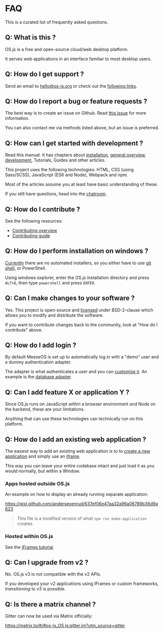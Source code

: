 # FAQ

This is a curated list of frequently asked questions.

## Q: What is this ?

OS.js is a free and open-source cloud/web desktop platform.

It serves web applications in an interface familiar to most desktop users.

## Q: How do I get support ?

Send an email to hello@os-js.org or check out the [following links](https://github.com/os-js/OS.js#links).

## Q: How do I report a bug or feature requests ?

The best way is to create an issue on Github. Read [this issue](https://github.com/os-js/OS.js/issues/705) for more information.

You can also contact me via methods listed above, but an issue is preferred.

## Q: How can I get started with development ?

Read this manual. It has chapters about [installation](install/README.md), [general overview](resource/overview/README.md), [development](development/README.md), Tutorials, Guides and other articles.

This project uses the following technologies: HTML, CSS (using Sass/SCSS), JavaScript (ES6 and Node), Webpack and npm.

Most of the articles assume you at least have basic understanding of these.

If you still have questions, head into the [chatroom](https://gitter.im/os-js/OS.js).

## Q: How do I contribute ?

See the following resources:

* [Contributing overview](https://gitter.im/os-js/OS.js)
* [Contributing guide](development/README.md#contributing)

## Q: How do I perform installation on windows ?

[Currently](https://github.com/os-js/OS.js/issues/710) there are no automated installers, so you either have to use [git shell](https://git-scm.com/), or PowerShell.

Using windows explorer, enter the OS.js installation directory and press `ALT+D`, then type `powershell` and press `ENTER`.

## Q: Can I make changes to your software ?

Yes. This project is open-source and [licensed](https://github.com/os-js/OS.js/blob/LICENSE) under BSD-2-clause which allows you to modify and distribute the software.

If you want to contribute changes back to the community, look at "How do I contribute" above.

## Q: How do I add login ?

By default MeeseOS is set up to automatically log in with a "demo" user and a dummy authentication adapter.

The adapter is what authenticates a user and you can [customize it](guide/auth/README.md). An example is the [database adapter](https://github.com/os-js/osjs-database-auth).

## Q: Can I add feature X or application Y ?

Since OS.js runs on JavaScript within a browser environment and Node on the backend, these are your limitations.

Anything that can use these technologies can technically run on this platform.

## Q: How do I add an existing web application ?

The easiest way to add an existing web application is to to [create a new application](tutorial/application/README.md#creation) and simply use an [iframe](tutorial/iframe/README.md).

This way you can leave your entire codebase intact and just load it as you would normally, but within a Window.

### Apps hosted outside OS.js

An example on how to display an already running separate application:

https://gist.github.com/andersevenrud/637ef06e47aa32a96a06789b36d9a623

> This file is a modified version of what `npm run make:application` creates.

### Hosted within OS.js

See the [IFrames tutorial](tutorial/iframe/README.md).

## Q: Can I upgrade from v2 ?

No. OS.js v3 is not compatible with the v2 APIs.

If you developed your v2 applications using IFrames or custom frameworks, *transitioning* to v3 is possible.

## Q: Is there a matrix channel ?

Gitter can now be used via Matrix officially:

https://matrix.to/#/#os-js_OS.js:gitter.im?utm_source=gitter
